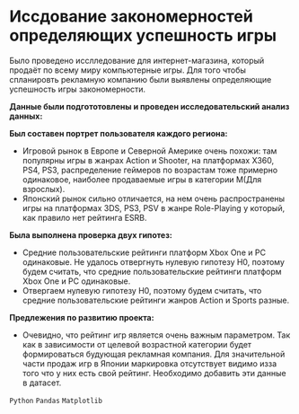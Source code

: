 # Иссдование закономерностей определяющих успешность игры

Было проведено исслледование для интернет-магазина, который продаёт по всему миру компьютерные игры. Для того чтобы спланировть рекламную компанию были выявлены определяющие успешность игры закономерности.

 **Данные были подгототовлены и проведен исследовательский анализ данных:**

**Был составен портрет пользователя каждого региона:**
* Игровой рынок в Европе и Северной Америке очень похожи: там популярны игры в жанрах Аction и Shooter, на платформах X360, PS4, PS3, распределение геймеров по возрастам тоже примерно одинаковое, наиболее продаваемые игры в категории M(Для взрослых).
* Японский рынок сильно отличается, на нем очень распространены игры на платформах 3DS, PS3, PSV в жанре Role-Playing у который, как правило нет рейтинга ESRB.

 **Была выполнена проверка двух гипотез:**
* Средние пользовательские рейтинги платформ Xbox One и PC одинаковые. Не удалось отвергнуть нулевую гипотезу H0, поэтому будем считать, что средние пользовательские рейтинги платформ Xbox One и PC одинаковые.
* Отвергаем нулевую гипотезу H0, поэтому будем считать, что средние пользовательские рейтинги жанров Action и Sports разные.
  
**Предлежения по развитию проекта:**
* Очевидно, что рейтинг игр является очень важным параметром. Так как в зависимости от целевой возрастной категории будет формироваться будующая рекламная компания. Для значительной части продаж игр в Японии маркировка отсутствует видимо изза того что у них есть свой рейтинг. Необходимо добавить эти данные в датасет.
  
`Python` `Pandas` `Matplotlib`
